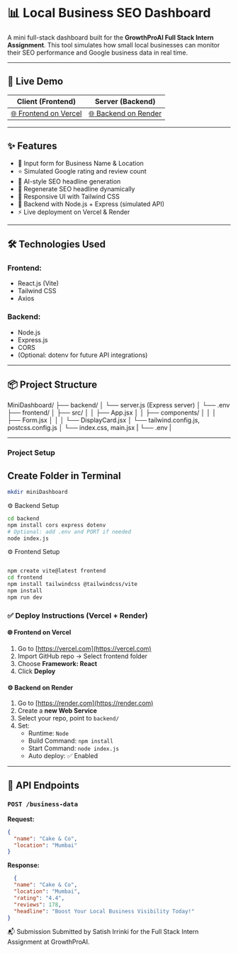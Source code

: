 # 📊 Local Business SEO Dashboard

A mini full-stack dashboard built for the **GrowthProAI Full Stack Intern Assignment**. This tool simulates how small local businesses can monitor their SEO performance and Google business data in real time.

---
## 🚀 Live Demo

| Client (Frontend) | Server (Backend) |
|-------------------|------------------|
| [🌐 Frontend on Vercel]( https://mini-dashboard-one.vercel.app/) | [🌐 Backend on Render]( https://seo-dashboard-api.onrender.com ) |

>

---

## ✨ Features

- 📍 Input form for Business Name & Location
- ⭐ Simulated Google rating and review count
- 🤖 AI-style SEO headline generation
- 🔁 Regenerate SEO headline dynamically
- 🎨 Responsive UI with Tailwind CSS
- 🚀 Backend with Node.js + Express (simulated API)
- ⚡ Live deployment on Vercel & Render

---

## 🛠️ Technologies Used

### Frontend:
- React.js (Vite)
- Tailwind CSS
- Axios

### Backend:
- Node.js
- Express.js
- CORS
- (Optional: dotenv for future API integrations)

---

## 📦 Project Structure

MiniDashboard/
├── backend/
│ └── server.js (Express server)
│ └── .env
├── frontend/
│ ├── src/
│ │ ├── App.jsx
│ │ ├── components/
│ │ │ ├── Form.jsx
│ │ │ └── DisplayCard.jsx
│ └── tailwind.config.js, postcss.config.js
│ └── index.css, main.jsx
| └── .env
|


---


### Project Setup

## Create Folder in Terminal
```bash
mkdir miniDashboard
```

⚙️ Backend Setup
```bash
cd backend
npm install cors express dotenv
# Optional: add .env and PORT if needed
node index.js
```

⚙️ Frontend Setup
```bash

npm create vite@latest frontend
cd frontend
npm install tailwindcss @tailwindcss/vite   
npm install
npm run dev
```

### ✅ Deploy Instructions (Vercel + Render)

#### 🌐 Frontend on **Vercel**
1. Go to [https://vercel.com](https://vercel.com)
2. Import GitHub repo → Select frontend folder
3. Choose **Framework: React**
4. Click **Deploy**

#### ⚙️ Backend on **Render**
1. Go to [https://render.com](https://render.com)
2. Create a **new Web Service**
3. Select your repo, point to `backend/`
4. Set:
   - Runtime: `Node`
   - Build Command: `npm install`
   - Start Command: `node index.js`
   - Auto deploy: ✅ Enabled

---


## 📄 API Endpoints

### `POST /business-data`
**Request:**
```json
{
  "name": "Cake & Co",
  "location": "Mumbai"
}
```
**Response:**
```json
  {
  "name": "Cake & Co",
  "location": "Mumbai",
  "rating": "4.4",
  "reviews": 178,
  "headline": "Boost Your Local Business Visibility Today!"
}
```

📬 Submission
Submitted by Satish Irrinki for the Full Stack Intern Assignment at GrowthProAI.
